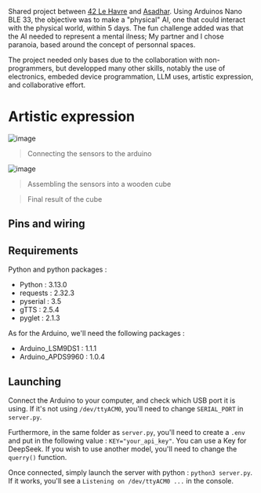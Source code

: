 Shared project between [42 Le Havre](https://42lehavre.fr/en/homepage-en/) and [Asadhar](https://esadhar.fr/fr/lecole-superieure-dart-design-havre-rouen-0). Using Arduinos Nano BLE 33, the objective was to make a "physical" AI, one that could interact with the physical world, within 5 days. The fun challenge added was that the AI needed to represent a mental ilness; My partner and I chose paranoia, based around the concept of personnal spaces.

The project needed only bases due to the collaboration with non-programmers, but developped many other skills, notably the use of electronics, embeded device programmation, LLM uses, artistic expression, and collaborative effort.

# Artistic expression

![image](https://github.com/user-attachments/assets/f7498ffc-b352-43fc-bc55-200783991900) 
> Connecting the sensors to the arduino

![image](https://github.com/user-attachments/assets/a826167c-d6f3-495a-ac72-7f3ed5134d6e)
> Assembling the sensors into a wooden cube


> Final result of the cube

## Pins and wiring

## Requirements
Python and python packages :
* Python : 3.13.0
* requests : 2.32.3
* pyserial : 3.5
* gTTS : 2.5.4
* pyglet : 2.1.3

As for the Arduino, we'll need the following packages :
* Arduino_LSM9DS1 : 1.1.1
* Arduino_APDS9960 : 1.0.4

## Launching

Connect the Arduino to your computer, and check which USB port it is using. If it's not using `/dev/ttyACM0`, you'll need to change `SERIAL_PORT` in `server.py`. 

Furthermore, in the same folder as `server.py`, you'll need to create a `.env` and put in the following value : `KEY="your_api_key"`. You can use a Key for DeepSeek. If you wish to use another model, you'll need to change the `querry()` function. 

Once connected, simply launch the server with python : `python3 server.py`. If it works, you'll see a `Listening on /dev/ttyACM0 ...` in the console.
